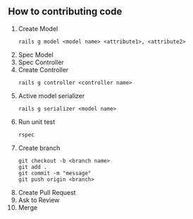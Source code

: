 ## How to contributing code

1. Create Model
    ```
    rails g model <model name> <attribute1>, <attribute2>
    ```
2. Spec Model
3. Spec Controller
4. Create Controller
    ```
    rails g controller <controller name>
    ```
5. Active model serializer
    ```
    rails g serializer <model name>
    ```
7. Run unit test
    ```
    rspec
    ```
8. Create branch
    ```
    git checkout -b <branch name>
    git add .
    git commit -m "message"
    git push origin <branch>
    ```
9. Create Pull Request
10. Ask to Review
11. Merge
